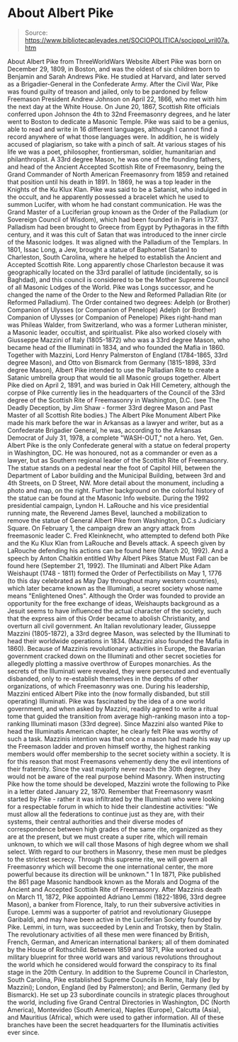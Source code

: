 # About Albert Pike

> Source: https://www.bibliotecapleyades.net/SOCIOPOLITICA/sociopol_vril07a.htm

About Albert Pike
from ThreeWorldWars Website
Albert Pike was born on December 29, 1809, in Boston, and was the oldest of six children born to Benjamin and Sarah Andrews Pike. He studied at Harvard, and later served as a Brigadier-General in the Confederate Army. After the Civil War, Pike was found guilty of treason and jailed, only to be pardoned by fellow Freemason President Andrew Johnson on April 22, 1866, who met with him the next day at the White House. On June 20, 1867, Scottish Rite officials conferred upon Johnson the 4th to 32nd Freemasonry degrees, and he later went to Boston to dedicate a Masonic Temple. Pike was said to be a genius, able to read and write in 16 different languages, although I cannot find a record anywhere of what those languages were. In addition, he is widely accused of plagiarism, so take with a pinch of salt. At various stages of his life we was a poet, philosopher, frontiersman, soldier, humanitarian and philanthropist. A 33rd degree Mason, he was one of the founding fathers, and head of the Ancient Accepted Scottish Rite of Freemasonry, being the Grand Commander of North American Freemasonry from 1859 and retained that position until his death in 1891. In 1869, he was a top leader in the Knights of the Ku Klux Klan.
Pike was said to be a Satanist, who indulged in the occult, and he apparently possessed a bracelet which he used to summon Lucifer, with whom he had constant communication. He was the Grand Master of a Luciferian group known as the Order of the Palladium (or Sovereign Council of Wisdom), which had been founded in Paris in 1737. Palladism had been brought to Greece from Egypt by Pythagoras in the fifth century, and it was this cult of Satan that was introduced to the inner circle of the Masonic lodges. It was aligned with the Palladium of the Templars. In 1801, Issac Long, a Jew, brought a statue of Baphomet (Satan) to Charleston, South Carolina, where he helped to establish the Ancient and Accepted Scottish Rite. Long apparently chose Charleston because it was geographically located on the 33rd parallel of latitude (incidentally, so is Baghdad), and this council is considered to be the Mother Supreme Council of all Masonic Lodges of the World. Pike was Longs successor, and he changed the name of the Order to the New and Reformed Palladian Rite (or Reformed Palladium). The Order contained two degrees:
Adelph (or Brother) Companion of Ulysses (or Companion of Penelope)
Adelph (or Brother)
Companion of Ulysses (or Companion of Penelope)
Pikes right-hand man was Phileas Walder, from Switzerland, who was a former Lutheran minister, a Masonic leader, occultist, and spiritualist. Pike also worked closely with Giusseppe Mazzini of Italy (1805-1872) who was a 33rd degree Mason, who became head of the Illuminati in 1834, and who founded the Mafia in 1860. Together with Mazzini, Lord Henry Palmerston of England (1784-1865, 33rd degree Mason), and Otto von Bismarck from Germany (1815-1898, 33rd degree Mason), Albert Pike intended to use the Palladian Rite to create a Satanic umbrella group that would tie all Masonic groups together. Albert Pike died on April 2, 1891, and was buried in Oak Hill Cemetery, although the corpse of Pike currently lies in the headquarters of the Council of the 33rd degree of the Scottish Rite of Freemasonry in Washington, D.C. (see The Deadly Deception, by Jim Shaw - former 33rd degree Mason and Past Master of all Scottish Rite bodies.)
The Albert Pike Monument
Albert Pike made his mark before the war in Arkansas as a lawyer and writer, but as a Confederate Brigadier General, he was, according to the Arkansas Democrat of July 31, 1978, a complete "WASH-OUT," not a hero. Yet, Gen. Albert Pike is the only Confederate general with a statue on federal property in Washington, DC. He was honoured, not as a commander or even as a lawyer, but as Southern regional leader of the Scottish Rite of Freemasonry. The statue stands on a pedestal near the foot of Capitol Hill, between the Department of Labor building and the Municipal Building, between 3rd and 4th Streets, on D Street, NW. More detail about the monument, including a photo and map, on the right. Further background on the colorful history of the statue can be found at the Masonic Info website.
During the 1992 presidential campaign, Lyndon H. LaRouche and his vice presidential running mate, the Reverend James Bevel, launched a mobilization to remove the statue of General Albert Pike from Washington, D.C.s Judiciary Square. On February 1, the campaign drew an angry attack from freemasonic leader C. Fred Kleinknecht, who attempted to defend both Pike and the Ku Klux Klan from LaRouche and Bevels attack. A speech given by LaRouche defending his actions can be found here (March 20, 1992). And a speech by Anton Chaitkin entitled Why Albert Pikes Statue Must Fall can be found here (September 21, 1992).
The Illuminati and Albert Pike
Adam Weishaupt (1748 - 1811) formed the Order of Perfectibilists on May 1, 1776 (to this day celebrated as May Day throughout many western countries), which later became known as the Illuminati, a secret society whose name means "Enlightened Ones". Although the Order was founded to provide an opportunity for the free exchange of ideas, Weishaupts background as a Jesuit seems to have influenced the actual character of the society, such that the express aim of this Order became to abolish Christianity, and overturn all civil government. An Italian revolutionary leader, Giusseppe Mazzini (1805-1872), a 33rd degree Mason, was selected by the Illuminati to head their worldwide operations in 1834. (Mazzini also founded the Mafia in 1860). Because of Mazzinis revolutionary activities in Europe, the Bavarian government cracked down on the Illuminati and other secret societies for allegedly plotting a massive overthrow of Europes monarchies. As the secrets of the Illuminati were revealed, they were persecuted and eventually disbanded, only to re-establish themselves in the depths of other organizations, of which Freemasonry was one. During his leadership, Mazzini enticed Albert Pike into the (now formally disbanded, but still operating) Illuminati. Pike was fascinated by the idea of a one world government, and when asked by Mazzini, readily agreed to write a ritual tome that guided the transition from average high-ranking mason into a top-ranking Illuminati mason (33rd degree). Since Mazzini also wanted Pike to head the Illuminatis American chapter, he clearly felt Pike was worthy of such a task. Mazzinis intention was that once a mason had made his way up the Freemason ladder and proven himself worthy, the highest ranking members would offer membership to the secret society within a society. It is for this reason that most Freemasons vehemently deny the evil intentions of their fraternity. Since the vast majority never reach the 30th degree, they would not be aware of the real purpose behind Masonry. When instructing Pike how the tome should be developed, Mazzini wrote the following to Pike in a letter dated January 22, 1870. Remember that Freemasonry wasnt started by Pike - rather it was infiltrated by the Illuminati who were looking for a respectable forum in which to hide their clandestine activities:
"We must allow all the federations to continue just as they are, with their systems, their central authorities and their diverse modes of correspondence between high grades of the same rite, organized as they are at the present, but we must create a super rite, which will remain unknown, to which we will call those Masons of high degree whom we shall select. With regard to our brothers in Masonry, these men must be pledges to the strictest secrecy. Through this supreme rite, we will govern all Freemasonry which will become the one international center, the more powerful because its direction will be unknown." 1
In 1871, Pike published the 861 page Masonic handbook known as the Morals and Dogma of the Ancient and Accepted Scottish Rite of Freemasonry. After Mazzinis death on March 11, 1872, Pike appointed Adriano Lemmi (1822-1896, 33rd degree Mason), a banker from Florence, Italy, to run their subversive activities in Europe. Lemmi was a supporter of patriot and revolutionary Giuseppe Garibaldi, and may have been active in the Luciferian Society founded by Pike. Lemmi, in turn, was succeeded by Lenin and Trotsky, then by Stalin. The revolutionary activities of all these men were financed by British, French, German, and American international bankers; all of them dominated by the House of Rothschild. Between 1859 and 1871, Pike worked out a military blueprint for three world wars and various revolutions throughout the world which he considered would forward the conspiracy to its final stage in the 20th Century. In addition to the Supreme Council in Charleston, South Carolina, Pike established Supreme Councils in Rome, Italy (led by Mazzini); London, England (led by Palmerston); and Berlin, Germany (led by Bismarck). He set up 23 subordinate councils in strategic places throughout the world, including five Grand Central Directories in Washington, DC (North America), Montevideo (South America), Naples (Europe), Calcutta (Asia), and Mauritius (Africa), which were used to gather information. All of these branches have been the secret headquarters for the Illuminatis activities ever since.
